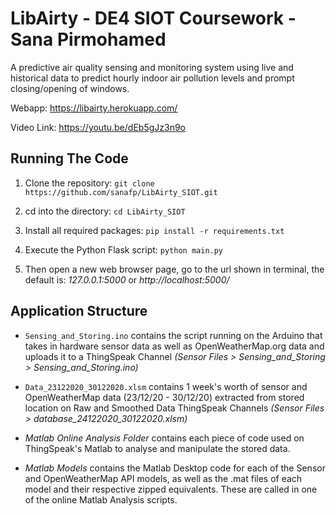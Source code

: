 # LibAirty - DE4 SIOT Coursework - Sana Pirmohamed

A predictive air quality sensing and monitoring system using live and historical 
data to predict hourly indoor air pollution levels and prompt closing/opening of
windows.

Webapp: https://libairty.herokuapp.com/ 

Video Link: https://youtu.be/dEb5gJz3n9o


## Running The Code
1. Clone the repository: ```git clone https://github.com/sanafp/LibAirty_SIOT.git```

2. cd into the directory: ```cd LibAirty_SIOT```

3. Install all required packages: ```pip install -r requirements.txt```

4. Execute the Python Flask script: ```python main.py```

5. Then open a new web browser page, go to the url shown in terminal, the default is: *127.0.0.1:5000* or *http://localhost:5000/*


## Application Structure
* ```Sensing_and_Storing.ino``` contains the script running on the Arduino that takes in hardware sensor data as well as OpenWeatherMap.org data and uploads it to a ThingSpeak Channel *(Sensor Files > Sensing_and_Storing > Sensing_and_Storing.ino)*

* ```Data_23122020_30122020.xlsm``` contains 1 week's worth of sensor and OpenWeatherMap data (23/12/20 - 30/12/20) extracted from stored location on Raw and Smoothed Data ThingSpeak Channels *(Sensor Files > database_24122020_30122020.xlsm)*

* *Matlab Online Analysis Folder* contains each piece of code used on ThingSpeak's Matlab to analyse and manipulate the stored data.

* *Matlab Models* contains the Matlab Desktop code for each of the Sensor and OpenWeatherMap API models, as well as the .mat files of each model and their respective zipped equivalents. These are called in one of the online Matlab Analysis scripts.